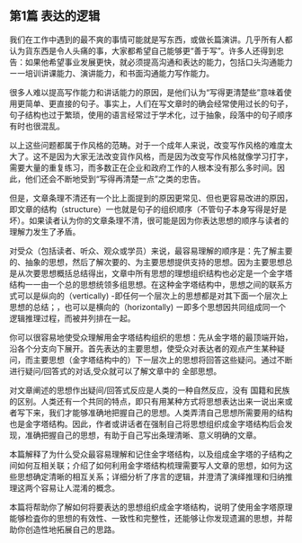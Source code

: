 ## 第1篇 表达的逻辑

我们在工作中遇到的最不爽的事情可能就是写东西，或做长篇演讲。几乎所有人都认为貨东西是令人头痛的事，大家都希望自己能够更“善于写”。许多人还得到忠告：如果他希望事业发展更快，就必须提高沟通和表达的能力，包括口头沟通能力ー一培训讲课能力、演讲能力，和书面沟通能力写作能力。

很多人难以提高写作能力和讲话能力的原因，是他们认为“写得更清楚些”意味着使用更简单、更直接的句子。事实上，人们在写文章时的确会经常使用过长的句子，句子结构也过于繁琐，使用的语言经常过于学术化，过于抽象，段落中的句子顺序有时也很混乱。

以上这些问题都属于作风格的范畴。对于一个成年人来说，改变写作风格的难度太大了。这不是因为大家无法改变貨作风格，而是因为改变写作风格就像学习打字，需要大量的重复练习，而多数正在企业和政府工作的人根本没有那么多时间。因此，他们还会不断地受到“写得再清楚一点”之类的忠告。

但是，文章条理不清还有一个比上面提到的原因更常见、但也更容易改进的原因，即文章的结构（structure）一也就是句子的组织顺序（不管句子本身写得是好是坏）。如果读者认为你的文章条理不清，很可能是因为你表达思想的顺序与读者的理解力发生了矛盾。

对受众（包括读者、听众、观众或学员）来说，最容易理解的顺序是：先了解主要的、抽象的思想，然后了解次要的、为主要思想提供支持的思想。因为主要思想总是从次要思想概括总结得出，文章中所有思想的理想组织结构也必定是一个金字塔结构一一由一个总的思想统领多组思想。在这种金字塔结构中，思想之间的联系方式可以是纵向的（vertically) -即任何一个层次上的思想都是对其下面一个层次上思想的总结；，也可以是横向的（horizontally) ー即多个思想因共同组成同一个逻辑推理过程，而被并列排在一起。

你可以很容易地使受众理解用金字塔结构组织的思想：先从金字塔的最顶端开始，沿各个分支向下展开。首先表达的主要思想，使受众对表达者的观点产生某种疑问，而主要思想（金字塔结构中的）下一层次上的思想将回答这些疑问。通过不断进行疑问/回答式的对话,受众就可以了解文章中的 全部思想。

对文章阐述的思想作出疑间/回答式反应是人类的一种自然反应，没有 国籍和民族的区别。人类还有一个共同的特点，即只有用某种方式将思想表达出来一说出来或者写下来，我们才能够准确地把握自己的思想。人类弄清自己思想所需要用的结构也是金字塔结构。因此，作者或讲话者在强制自己将思想组织成金字塔结构后会发现，准确把握自己的思想，有助于自己写出条理清晰、意义明确的文章。

本篇解释了为什么受众最容易理解和记住金字塔结构，以及组成金字塔的子结构之间如何互相关联；介绍了如何利用金字塔结构梳理需要写人文章的思想，如何为这些思想确定清晰的相互关系；详细分析了序言的逻辑，并澄清了演绎推理和归纳推理这两个容易让人混淆的概念。

本篇将帮助你了解如何将要表达的思想组织成金字塔结构，说明了使用金字塔原理能够检査你的思想的有效性、一致性和完整性，还能够让你发现遗漏的思想，并帮助你创造性地拓展自己的思路。